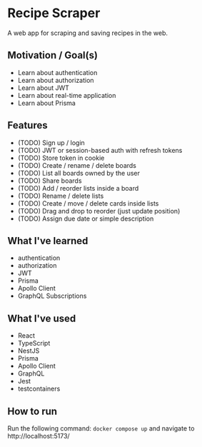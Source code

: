 # Recipe Scraper

A web app for scraping and saving recipes in the web.

<!-- <p align="center">
  <img src="https://github.com/user-attachments/assets/6f6d2b4f-dfd6-442c-af8b-01622200ecc3" width="45%">
  <img src="https://github.com/user-attachments/assets/376179d1-2072-4c2a-a60d-dabaf9de7b92" width="45%">
</p> -->

## Motivation / Goal(s)

- Learn about authentication
- Learn about authorization
- Learn about JWT
- Learn about real-time application
- Learn about Prisma

## Features

- (TODO) Sign up / login
- (TODO) JWT or session-based auth with refresh tokens
- (TODO) Store token in cookie
- (TODO) Create / rename / delete boards
- (TODO) List all boards owned by the user
- (TODO) Share boards
- (TODO) Add / reorder lists inside a board
- (TODO) Rename / delete lists
- (TODO) Create / move / delete cards inside lists
- (TODO) Drag and drop to reorder (just update position)
- (TODO) Assign due date or simple description

## What I've learned

- authentication
- authorization
- JWT
- Prisma
- Apollo Client
- GraphQL Subscriptions

## What I've used

<!-- - GraphQL (apollo) -->

- React
- TypeScript
- NestJS
- Prisma
- Apollo Client
- GraphQL
- Jest
- testcontainers

## How to run

Run the following command: `docker compose up` and navigate to http://localhost:5173/
